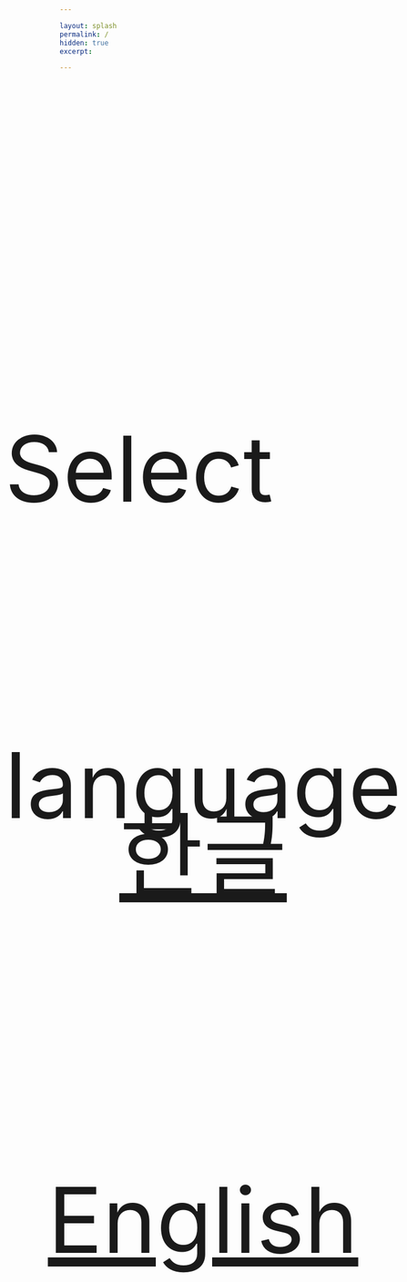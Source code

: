 ```yaml
---

layout: splash
permalink: /
hidden: true
excerpt: 

---
```


<div class="lang" markdown="1" style="width:50vw; height: 14vh; position:absolute; left:25vw; top:15vh; display:flex; justify-content: center; margin: 0 0; padding: 0 0;">
<p style="font-size:4vh; line-height:calc(14vh - 4px); margin:0 0; padding: 0 0; border: 0">Select language</p>
</div>

<div class="lang-list" markdown="1" style="text-align:center; width:50vw; height: 14vh; position:absolute; left:25vw; top:32vh; display:flex; justify-content: center; margin: 0 0; padding: 0 0;">
<p style="font-size:4vh; line-height:calc(14vh - 4px); margin:0 0; padding: 0 0; border: 0"><a href="/ko" style="margin:0 0; padding: 0 0;">한글</a></p>
</div>
<div class="lang-list" markdown="1" style="text-align:center; width:50vw; position:absolute; height: 14vh; left: 25vw; top:48vh; display:flex; justify-content: center; margin: 0 0; padding: 0 0;">
<p style="font-size:4vh; line-height:calc(14vh - 4px); margin:0 0; padding: 0 0; border: 0"><a href="/en" style="margin:0 0; padding: 0 0;">English</a></p>
</div>




